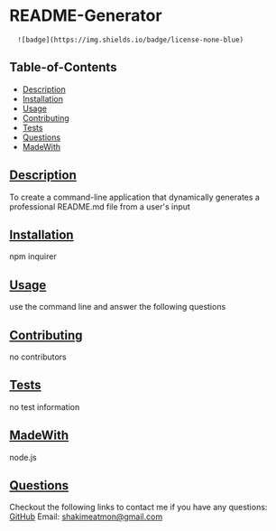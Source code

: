 # README-Generator


      ![badge](https://img.shields.io/badge/license-none-blue)
        
  ## Table-of-Contents
  * [Description](#description)
  * [Installation](#installation)
  * [Usage](#usage)
  * [Contributing](#contributing)
  * [Tests](#tests)
  * [Questions](#questions)
  * [MadeWith](#MadeWith)
  
  ## [Description](#description)
  To create a command-line application that dynamically generates a professional README.md file from a user's input

  ## [Installation](#Installation)
  npm inquirer

  ## [Usage](#usage)
  use the command line and answer the following questions
  
  ## [Contributing](#Contributing)
  no contributors
  
  ## [Tests](#Tests)
  no test information

  ## [MadeWith](#MadeWith)
  node.js

  ## [Questions](#Questions)
  Checkout the following links to contact me if you have any questions:
  [GitHub](https://github.com/Chubbsdaweb)
  Email: shakimeatmon@gmail.com
